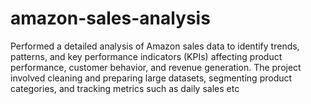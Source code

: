 # amazon-sales-analysis
Performed a detailed analysis of Amazon sales data to identify trends, patterns, and key performance indicators (KPIs) affecting product performance, customer behavior, and revenue generation. The project involved cleaning and preparing large datasets, segmenting product categories, and tracking metrics such as daily sales etc
